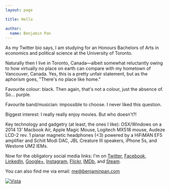 ```yaml
---
layout: page

title: Hello

author:
  name: Benjamin Pan
---
```


As my Twitter bio says, I am studying for an Honours Bachelors of Arts in economics and political science at the University of Toronto.

Naturally then I live in Toronto, Canada—albeit somewhat reluctantly owing to how virtually no place on earth can compare with my hometown of Vancouver, Canada. Yes, this is a pretty unfair statement, but as the aphorism goes, "There's no place like home."

Favourite colour: black. Then again, that's not a colour, just the absence of. So... purple.

Favourite band/musician: impossible to choose. I never liked this question.

Biggest interest: I really really enjoy movies. But who doesn't?!

Key technology and gadgetry (at least, the ones I like): OSX/Windows on a 2014 13' Macbook Air, Apple Magic Mouse, Logitech MX518 mouse, Audeze LCD-2 rev. 1 planar magnetic headphones (<3) powered by a HiFiMAN EF5 amplifier and Schiit Modi DAC, JBL Creature III speakers, iPhone 5s, and Westone UM2 IEMs.

Now for the obligatory social media links: I'm on
[Twitter](https://twitter.com/bnjmnpn), [Facebook](https://facebook.com/benjaminlpan), [LinkedIn](http://ca.linkedin.com/in/bnpan/), [Google+](https://google.com/+BenjaminPan_nbsp/), [Instagram](http://instagram.com/bnpn),
[Flickr](https://www.flickr.com/photos/131540462@N07/), [IMDb](http://www.imdb.com/user/ur50211149/), and [Steam](http://steamcommunity.com/id/thesausages/).

You can also find me via email: <a href="&#109;&#97;&#105;&#108;&#116;&#111;&#58;&#109;&#101;&#64;&#98;&#101;&#110;&#106;&#97;&#109;&#105;&#110;&#112;&#97;&#110;&#46;&#99;&#111;&#109;">&#109;&#101;&#64;&#98;&#101;&#110;&#106;&#97;&#109;&#105;&#110;&#112;&#97;&#110;&#46;&#99;&#111;&#109;</a>

[![Vista](http://distilleryimage5.ak.instagram.com/1177850ad97a11e29f3f22000a1f978e_7.jpg)](http://instagram.com/p/axa-jkrwo5/)

